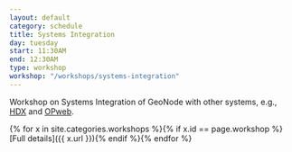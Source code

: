 ```yaml
---
layout: default
category: schedule
title: Systems Integration
day: tuesday
start: 11:30AM
end: 12:30AM
type: workshop
workshop: "/workshops/systems-integration"
---
```


Workshop on Systems Integration of GeoNode with other systems, e.g., [HDX](http://humdata.org/) and [OPweb](http://documents.wfp.org/stellent/groups/public/documents/ep/wfp285385.pdf).

{% for x in site.categories.workshops %}{% if x.id == page.workshop %}[Full details]({{ x.url }}){% endif %}{% endfor %}

